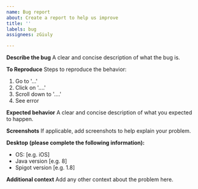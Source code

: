 ```yaml
---
name: Bug report
about: Create a report to help us improve
title: ''
labels: bug
assignees: zGiuly

---
```


**Describe the bug**
A clear and concise description of what the bug is.

**To Reproduce**
Steps to reproduce the behavior:
1. Go to '...'
2. Click on '....'
3. Scroll down to '....'
4. See error

**Expected behavior**
A clear and concise description of what you expected to happen.

**Screenshots**
If applicable, add screenshots to help explain your problem.

**Desktop (please complete the following information):**
 - OS: [e.g. iOS]
 - Java version [e.g. 8]
 - Spigot version [e.g. 1.8]

**Additional context**
Add any other context about the problem here.
